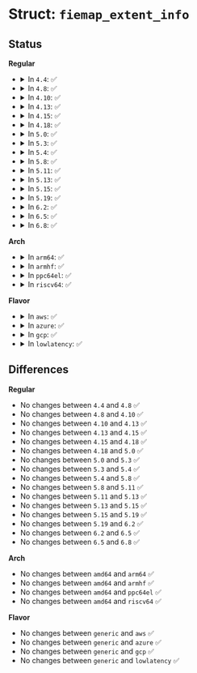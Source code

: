 # Struct: <code>fiemap_extent_info</code>

## Status
<b>Regular</b>
<ul>
<li>
<details>
<summary>In <code>4.4</code>: ✅</summary>

```c
struct fiemap_extent_info {
    unsigned int fi_flags;
    unsigned int fi_extents_mapped;
    unsigned int fi_extents_max;
    struct fiemap_extent *fi_extents_start;
};
```
</details>
</li>
<li>
<details>
<summary>In <code>4.8</code>: ✅</summary>

```c
struct fiemap_extent_info {
    unsigned int fi_flags;
    unsigned int fi_extents_mapped;
    unsigned int fi_extents_max;
    struct fiemap_extent *fi_extents_start;
};
```
</details>
</li>
<li>
<details>
<summary>In <code>4.10</code>: ✅</summary>

```c
struct fiemap_extent_info {
    unsigned int fi_flags;
    unsigned int fi_extents_mapped;
    unsigned int fi_extents_max;
    struct fiemap_extent *fi_extents_start;
};
```
</details>
</li>
<li>
<details>
<summary>In <code>4.13</code>: ✅</summary>

```c
struct fiemap_extent_info {
    unsigned int fi_flags;
    unsigned int fi_extents_mapped;
    unsigned int fi_extents_max;
    struct fiemap_extent *fi_extents_start;
};
```
</details>
</li>
<li>
<details>
<summary>In <code>4.15</code>: ✅</summary>

```c
struct fiemap_extent_info {
    unsigned int fi_flags;
    unsigned int fi_extents_mapped;
    unsigned int fi_extents_max;
    struct fiemap_extent *fi_extents_start;
};
```
</details>
</li>
<li>
<details>
<summary>In <code>4.18</code>: ✅</summary>

```c
struct fiemap_extent_info {
    unsigned int fi_flags;
    unsigned int fi_extents_mapped;
    unsigned int fi_extents_max;
    struct fiemap_extent *fi_extents_start;
};
```
</details>
</li>
<li>
<details>
<summary>In <code>5.0</code>: ✅</summary>

```c
struct fiemap_extent_info {
    unsigned int fi_flags;
    unsigned int fi_extents_mapped;
    unsigned int fi_extents_max;
    struct fiemap_extent *fi_extents_start;
};
```
</details>
</li>
<li>
<details>
<summary>In <code>5.3</code>: ✅</summary>

```c
struct fiemap_extent_info {
    unsigned int fi_flags;
    unsigned int fi_extents_mapped;
    unsigned int fi_extents_max;
    struct fiemap_extent *fi_extents_start;
};
```
</details>
</li>
<li>
<details>
<summary>In <code>5.4</code>: ✅</summary>

```c
struct fiemap_extent_info {
    unsigned int fi_flags;
    unsigned int fi_extents_mapped;
    unsigned int fi_extents_max;
    struct fiemap_extent *fi_extents_start;
};
```
</details>
</li>
<li>
<details>
<summary>In <code>5.8</code>: ✅</summary>

```c
struct fiemap_extent_info {
    unsigned int fi_flags;
    unsigned int fi_extents_mapped;
    unsigned int fi_extents_max;
    struct fiemap_extent *fi_extents_start;
};
```
</details>
</li>
<li>
<details>
<summary>In <code>5.11</code>: ✅</summary>

```c
struct fiemap_extent_info {
    unsigned int fi_flags;
    unsigned int fi_extents_mapped;
    unsigned int fi_extents_max;
    struct fiemap_extent *fi_extents_start;
};
```
</details>
</li>
<li>
<details>
<summary>In <code>5.13</code>: ✅</summary>

```c
struct fiemap_extent_info {
    unsigned int fi_flags;
    unsigned int fi_extents_mapped;
    unsigned int fi_extents_max;
    struct fiemap_extent *fi_extents_start;
};
```
</details>
</li>
<li>
<details>
<summary>In <code>5.15</code>: ✅</summary>

```c
struct fiemap_extent_info {
    unsigned int fi_flags;
    unsigned int fi_extents_mapped;
    unsigned int fi_extents_max;
    struct fiemap_extent *fi_extents_start;
};
```
</details>
</li>
<li>
<details>
<summary>In <code>5.19</code>: ✅</summary>

```c
struct fiemap_extent_info {
    unsigned int fi_flags;
    unsigned int fi_extents_mapped;
    unsigned int fi_extents_max;
    struct fiemap_extent *fi_extents_start;
};
```
</details>
</li>
<li>
<details>
<summary>In <code>6.2</code>: ✅</summary>

```c
struct fiemap_extent_info {
    unsigned int fi_flags;
    unsigned int fi_extents_mapped;
    unsigned int fi_extents_max;
    struct fiemap_extent *fi_extents_start;
};
```
</details>
</li>
<li>
<details>
<summary>In <code>6.5</code>: ✅</summary>

```c
struct fiemap_extent_info {
    unsigned int fi_flags;
    unsigned int fi_extents_mapped;
    unsigned int fi_extents_max;
    struct fiemap_extent *fi_extents_start;
};
```
</details>
</li>
<li>
<details>
<summary>In <code>6.8</code>: ✅</summary>

```c
struct fiemap_extent_info {
    unsigned int fi_flags;
    unsigned int fi_extents_mapped;
    unsigned int fi_extents_max;
    struct fiemap_extent *fi_extents_start;
};
```
</details>
</li>
</ul>
<b>Arch</b>
<ul>
<li>
<details>
<summary>In <code>arm64</code>: ✅</summary>

```c
struct fiemap_extent_info {
    unsigned int fi_flags;
    unsigned int fi_extents_mapped;
    unsigned int fi_extents_max;
    struct fiemap_extent *fi_extents_start;
};
```
</details>
</li>
<li>
<details>
<summary>In <code>armhf</code>: ✅</summary>

```c
struct fiemap_extent_info {
    unsigned int fi_flags;
    unsigned int fi_extents_mapped;
    unsigned int fi_extents_max;
    struct fiemap_extent *fi_extents_start;
};
```
</details>
</li>
<li>
<details>
<summary>In <code>ppc64el</code>: ✅</summary>

```c
struct fiemap_extent_info {
    unsigned int fi_flags;
    unsigned int fi_extents_mapped;
    unsigned int fi_extents_max;
    struct fiemap_extent *fi_extents_start;
};
```
</details>
</li>
<li>
<details>
<summary>In <code>riscv64</code>: ✅</summary>

```c
struct fiemap_extent_info {
    unsigned int fi_flags;
    unsigned int fi_extents_mapped;
    unsigned int fi_extents_max;
    struct fiemap_extent *fi_extents_start;
};
```
</details>
</li>
</ul>
<b>Flavor</b>
<ul>
<li>
<details>
<summary>In <code>aws</code>: ✅</summary>

```c
struct fiemap_extent_info {
    unsigned int fi_flags;
    unsigned int fi_extents_mapped;
    unsigned int fi_extents_max;
    struct fiemap_extent *fi_extents_start;
};
```
</details>
</li>
<li>
<details>
<summary>In <code>azure</code>: ✅</summary>

```c
struct fiemap_extent_info {
    unsigned int fi_flags;
    unsigned int fi_extents_mapped;
    unsigned int fi_extents_max;
    struct fiemap_extent *fi_extents_start;
};
```
</details>
</li>
<li>
<details>
<summary>In <code>gcp</code>: ✅</summary>

```c
struct fiemap_extent_info {
    unsigned int fi_flags;
    unsigned int fi_extents_mapped;
    unsigned int fi_extents_max;
    struct fiemap_extent *fi_extents_start;
};
```
</details>
</li>
<li>
<details>
<summary>In <code>lowlatency</code>: ✅</summary>

```c
struct fiemap_extent_info {
    unsigned int fi_flags;
    unsigned int fi_extents_mapped;
    unsigned int fi_extents_max;
    struct fiemap_extent *fi_extents_start;
};
```
</details>
</li>
</ul>

## Differences
<b>Regular</b>
<ul>
<li>
No changes between <code>4.4</code> and <code>4.8</code> ✅
</li>
<li>
No changes between <code>4.8</code> and <code>4.10</code> ✅
</li>
<li>
No changes between <code>4.10</code> and <code>4.13</code> ✅
</li>
<li>
No changes between <code>4.13</code> and <code>4.15</code> ✅
</li>
<li>
No changes between <code>4.15</code> and <code>4.18</code> ✅
</li>
<li>
No changes between <code>4.18</code> and <code>5.0</code> ✅
</li>
<li>
No changes between <code>5.0</code> and <code>5.3</code> ✅
</li>
<li>
No changes between <code>5.3</code> and <code>5.4</code> ✅
</li>
<li>
No changes between <code>5.4</code> and <code>5.8</code> ✅
</li>
<li>
No changes between <code>5.8</code> and <code>5.11</code> ✅
</li>
<li>
No changes between <code>5.11</code> and <code>5.13</code> ✅
</li>
<li>
No changes between <code>5.13</code> and <code>5.15</code> ✅
</li>
<li>
No changes between <code>5.15</code> and <code>5.19</code> ✅
</li>
<li>
No changes between <code>5.19</code> and <code>6.2</code> ✅
</li>
<li>
No changes between <code>6.2</code> and <code>6.5</code> ✅
</li>
<li>
No changes between <code>6.5</code> and <code>6.8</code> ✅
</li>
</ul>
<b>Arch</b>
<ul>
<li>
No changes between <code>amd64</code> and <code>arm64</code> ✅
</li>
<li>
No changes between <code>amd64</code> and <code>armhf</code> ✅
</li>
<li>
No changes between <code>amd64</code> and <code>ppc64el</code> ✅
</li>
<li>
No changes between <code>amd64</code> and <code>riscv64</code> ✅
</li>
</ul>
<b>Flavor</b>
<ul>
<li>
No changes between <code>generic</code> and <code>aws</code> ✅
</li>
<li>
No changes between <code>generic</code> and <code>azure</code> ✅
</li>
<li>
No changes between <code>generic</code> and <code>gcp</code> ✅
</li>
<li>
No changes between <code>generic</code> and <code>lowlatency</code> ✅
</li>
</ul>
